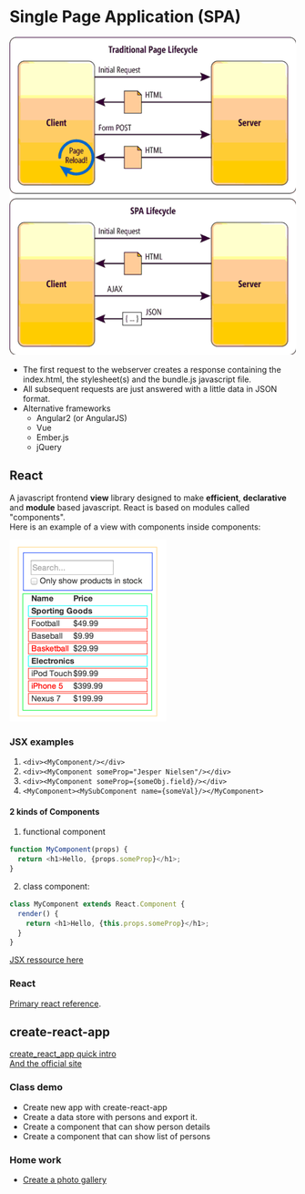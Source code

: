 # Single Page Application (SPA)
![](img/spa.png)  
- The first request to the webserver creates a response containing the index.html, the stylesheet(s) and the bundle.js javascript file.
- All subsequent requests are just answered with a little data in JSON format.
- Alternative frameworks
  - Angular2 (or AngularJS)
  - Vue
  - Ember.js
  - jQuery

## React
A javascript frontend **view** library designed to make **efficient**, **declarative** and **module** based javascript. React is based on modules called "components".  
Here is an example of a view with components inside components:  

![](img/components.png)  

### JSX examples
1. `<div><MyComponent/></div>`  
2. `<div><MyComponent someProp="Jesper Nielsen"/></div>`  
3. `<div><MyComponent someProp={someObj.field}/></div>`  
4. `<MyComponent><MySubComponent name={someVal}/></MyComponent>`

#### 2 kinds of Components
1. functional component
```js
function MyComponent(props) {
  return <h1>Hello, {props.someProp}</h1>;
}
```
2. class component:
```js
class MyComponent extends React.Component {
  render() {
    return <h1>Hello, {this.props.someProp}</h1>;
  }
}
```
[JSX ressource here](https://reactjs.org/docs/introducing-jsx.html)

### React
[Primary react reference](https://reactjs.org/docs/hello-world.html).  


## create-react-app
[create_react_app quick intro](create_react_app.md)  
[And the official site](https://github.com/facebook/create-react-app)

### Class demo
- Create new app with create-react-app
- Create a data store with persons and export it.
- Create a component that can show person details
- Create a component that can show list of persons

### Home work
- [Create a photo gallery](https://docs.google.com/document/d/1OGHsWR8gvubw4R64GBEQqkiPxZutxmWFsd7Ac5z0ygg/edit?usp=sharing)
